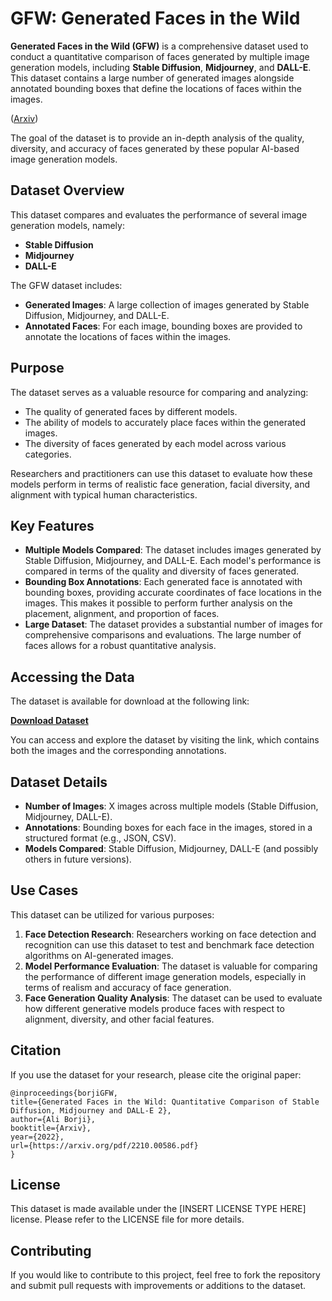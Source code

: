 # GFW: Generated Faces in the Wild

**Generated Faces in the Wild (GFW)** is a comprehensive dataset used to conduct a quantitative comparison of faces generated by multiple image generation models, including **Stable Diffusion**, **Midjourney**, and **DALL-E**. This dataset contains a large number of generated images alongside annotated bounding boxes that define the locations of faces within the images.

([Arxiv](https://arxiv.org/pdf/2210.00586.pdf))

The goal of the dataset is to provide an in-depth analysis of the quality, diversity, and accuracy of faces generated by these popular AI-based image generation models.

## Dataset Overview

This dataset compares and evaluates the performance of several image generation models, namely:

- **Stable Diffusion**
- **Midjourney**
- **DALL-E**

The GFW dataset includes:

- **Generated Images**: A large collection of images generated by Stable Diffusion, Midjourney, and DALL-E.
- **Annotated Faces**: For each image, bounding boxes are provided to annotate the locations of faces within the images.

## Purpose

The dataset serves as a valuable resource for comparing and analyzing:

- The quality of generated faces by different models.
- The ability of models to accurately place faces within the generated images.
- The diversity of faces generated by each model across various categories.

Researchers and practitioners can use this dataset to evaluate how these models perform in terms of realistic face generation, facial diversity, and alignment with typical human characteristics.

## Key Features

- **Multiple Models Compared**: The dataset includes images generated by Stable Diffusion, Midjourney, and DALL-E. Each model's performance is compared in terms of the quality and diversity of faces generated.
- **Bounding Box Annotations**: Each generated face is annotated with bounding boxes, providing accurate coordinates of face locations in the images. This makes it possible to perform further analysis on the placement, alignment, and proportion of faces.
- **Large Dataset**: The dataset provides a substantial number of images for comprehensive comparisons and evaluations. The large number of faces allows for a robust quantitative analysis.

## Accessing the Data

The dataset is available for download at the following link:

[**Download Dataset**](<https://drive.google.com/file/d/16BXO1fgN08UGLLeA5ZNU9bhwAkcAOdci/view>)

You can access and explore the dataset by visiting the link, which contains both the images and the corresponding annotations.

## Dataset Details

- **Number of Images**: X images across multiple models (Stable Diffusion, Midjourney, DALL-E).
- **Annotations**: Bounding boxes for each face in the images, stored in a structured format (e.g., JSON, CSV).
- **Models Compared**: Stable Diffusion, Midjourney, DALL-E (and possibly others in future versions).

## Use Cases

This dataset can be utilized for various purposes:

1. **Face Detection Research**: Researchers working on face detection and recognition can use this dataset to test and benchmark face detection algorithms on AI-generated images.
2. **Model Performance Evaluation**: The dataset is valuable for comparing the performance of different image generation models, especially in terms of realism and accuracy of face generation.
3. **Face Generation Quality Analysis**: The dataset can be used to evaluate how different generative models produce faces with respect to alignment, diversity, and other facial features.

## Citation

If you use the dataset for your research, please cite the original paper:

```
@inproceedings{borjiGFW,
title={Generated Faces in the Wild: Quantitative Comparison of Stable Diffusion, Midjourney and DALL-E 2},
author={Ali Borji},
booktitle={Arxiv},
year={2022},
url={https://arxiv.org/pdf/2210.00586.pdf}
}
```

## License

This dataset is made available under the [INSERT LICENSE TYPE HERE] license. Please refer to the LICENSE file for more details.

## Contributing

If you would like to contribute to this project, feel free to fork the repository and submit pull requests with improvements or additions to the dataset.
